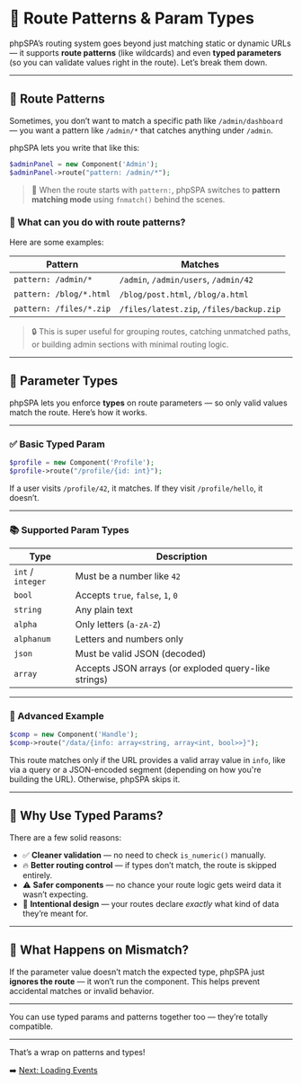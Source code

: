 # 🧰 Route Patterns & Param Types

phpSPA’s routing system goes beyond just matching static or dynamic URLs — it supports **route patterns** (like wildcards) and even **typed parameters** (so you can validate values right in the route). Let’s break them down.

---

## 🔀 Route Patterns

Sometimes, you don’t want to match a specific path like `/admin/dashboard` — you want a pattern like `/admin/*` that catches anything under `/admin`.

phpSPA lets you write that like this:

```php
$adminPanel = new Component('Admin');
$adminPanel->route("pattern: /admin/*");
```

> 🧠 When the route starts with `pattern:`, phpSPA switches to **pattern matching mode** using `fnmatch()` behind the scenes.

### 🤔 What can you do with route patterns?

Here are some examples:

| Pattern                 | Matches                                  |
| ----------------------- | ---------------------------------------- |
| `pattern: /admin/*`     | `/admin`, `/admin/users`, `/admin/42`    |
| `pattern: /blog/*.html` | `/blog/post.html`, `/blog/a.html`        |
| `pattern: /files/*.zip` | `/files/latest.zip`, `/files/backup.zip` |

> 🔒 This is super useful for grouping routes, catching unmatched paths, or building admin sections with minimal routing logic.

---

## 🔡 Parameter Types

phpSPA lets you enforce **types** on route parameters — so only valid values match the route. Here’s how it works.

---

### ✅ Basic Typed Param

```php
$profile = new Component('Profile');
$profile->route("/profile/{id: int}");
```

If a user visits `/profile/42`, it matches.
If they visit `/profile/hello`, it doesn’t.

---

### 📚 Supported Param Types

| Type              | Description                                          |
| ----------------- | ---------------------------------------------------- |
| `int` / `integer` | Must be a number like `42`                           |
| `bool`            | Accepts `true`, `false`, `1`, `0`                    |
| `string`          | Any plain text                                       |
| `alpha`           | Only letters (`a-zA-Z`)                              |
| `alphanum`        | Letters and numbers only                             |
| `json`            | Must be valid JSON (decoded)                         |
| `array`           | Accepts JSON arrays (or exploded query-like strings) |

---

### 🤯 Advanced Example

```php
$comp = new Component('Handle');
$comp->route("/data/{info: array<string, array<int, bool>>}");
```

This route matches only if the URL provides a valid array value in `info`, like via a query or a JSON-encoded segment (depending on how you're building the URL). Otherwise, phpSPA skips it.

---

## 🧠 Why Use Typed Params?

There are a few solid reasons:

* ✅ **Cleaner validation** — no need to check `is_numeric()` manually.
* 🔥 **Better routing control** — if types don’t match, the route is skipped entirely.
* ⚠️ **Safer components** — no chance your route logic gets weird data it wasn’t expecting.
* 🎯 **Intentional design** — your routes declare *exactly* what kind of data they’re meant for.

---

## 🛑 What Happens on Mismatch?

If the parameter value doesn’t match the expected type, phpSPA just **ignores the route** — it won’t run the component. This helps prevent accidental matches or invalid behavior.

---

You can use typed params and patterns together too — they’re totally compatible.

---

That’s a wrap on patterns and types!

➡️ [Next: Loading Events](./6-loading-events.md)
